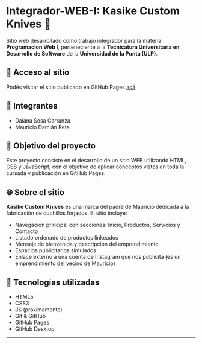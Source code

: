 # Integrador-WEB-I: Kasike Custom Knives 🔪

Sitio web desarrollado como trabajo integrador para la materia **Programacion Web I**, perteneciente a la **Tecnicatura Universitaria en Desarrollo de Software** de la **Universidad de la Punta (ULP)**.

## 📱 Acceso al sitio

Podés visitar el sitio publicado en GitHub Pages [acá](https://maurowebmaker.github.io/Integrador-WEB-I/)

## 👥 Integrantes

- Daiana Sosa Carranza
- Mauricio Damián Reta

## 🎯 Objetivo del proyecto

Este proyecto consiste en el desarrollo de un sitio WEB utilizando HTML, CSS y JavaScript, con el objetivo de aplicar conceptos vistos en toda la cursada y publicación en GitHub Pages.

## 🌐 Sobre el sitio

**Kasike Custom Knives** es una marca del padre de Mauricio dedicada a la fabricación de cuchillos forjados. El sitio incluye:

- Navegación principal con secciones: Inicio, Productos, Servicios y Contacto
- Listado ordenado de productos linkeados
- Mensaje de bienvenida y descripción del emprendimiento
- Espacios publicitarios simulados
- Enlace externo a una cuenta de Instagram que nos publicita (es un emprendimiento del vecino de Mauricio)

## 🚀 Tecnologías utilizadas

- HTML5
- CSS3
- JS (proximamente)
- Git & GitHub
- GitHub Pages
- GitHub Desktop

---

